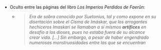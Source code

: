 - Oculto entre las páginas del libro *Los Imperios Perdidos de Faerûn*:
	- > *Era de sobra conocido por Suetonius, tal y como expone en su disertación sobre el Cisma de Imáskar, que los arrogantes hechiceros Imaskari se llamaban a sí mismos __artífices__ en desafío a los dioses, pues no estaba fuera de su alcance crear vida. [...] Sin embargo, a pesar de haber engendrado numerosas monstruosidades entre las que se encuentran*